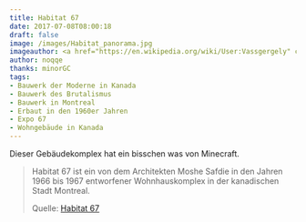 ```yaml
---
title: Habitat 67
date: 2017-07-08T08:00:18
draft: false
image: /images/Habitat_panorama.jpg
imageauthor: <a href="https://en.wikipedia.org/wiki/User:Vassgergely" class="extiw" title="wikipedia:User:Vassgergely">Vassgergely</a> at <a href="https://en.wikipedia.org/wiki/" class="extiw" title="wikipedia:">English Wikipedia</a>
author: noqqe
thanks: minorGC
tags:
- Bauwerk der Moderne in Kanada
- Bauwerk des Brutalismus
- Bauwerk in Montreal
- Erbaut in den 1960er Jahren
- Expo 67
- Wohngebäude in Kanada
---
```


Dieser Gebäudekomplex hat ein bisschen was von Minecraft.


> Habitat 67 ist ein von dem Architekten Moshe Safdie in den Jahren 1966 bis
> 1967 entworfener Wohnhauskomplex in der kanadischen Stadt Montreal.
>
> Quelle: [Habitat 67](https://de.wikipedia.org/wiki/Habitat_67)
